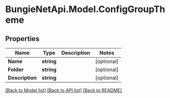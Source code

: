 # BungieNetApi.Model.ConfigGroupTheme
## Properties

Name | Type | Description | Notes
------------ | ------------- | ------------- | -------------
**Name** | **string** |  | [optional] 
**Folder** | **string** |  | [optional] 
**Description** | **string** |  | [optional] 

[[Back to Model list]](../README.md#documentation-for-models) [[Back to API list]](../README.md#documentation-for-api-endpoints) [[Back to README]](../README.md)

